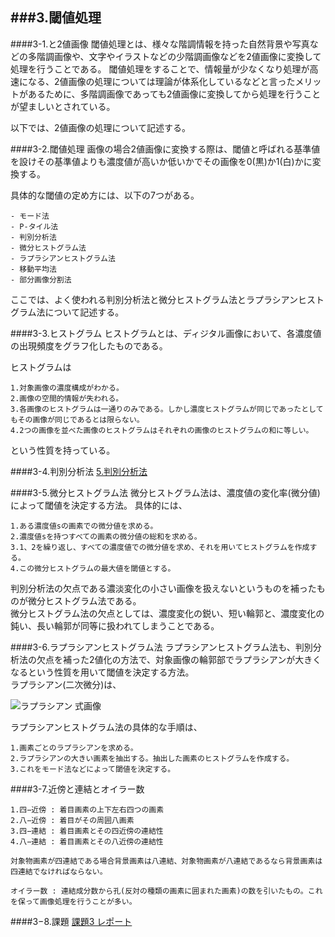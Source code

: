 ###3.閾値処理
--------------------------------------------
####3-1.と2値画像
閾値処理とは、様々な階調情報を持った自然背景や写真などの多階調画像や、文字やイラストなどの少階調画像などを2値画像に変換して処理を行うことである。
閾値処理をすることで、情報量が少なくなり処理が高速になる、2値画像の処理については理論が体系化しているなどと言ったメリットがあるために、多階調画像であっても2値画像に変換してから処理を行うことが望ましいとされている。

以下では、2値画像の処理について記述する。

####3-2.閾値処理
画像の場合2値画像に変換する際は、閾値と呼ばれる基準値を設けその基準値よりも濃度値が高いか低いかでその画像を0(黒)か1(白)かに変換する。

具体的な閾値の定め方には、以下の7つがある。

	- モード法
	- P-タイル法
	- 判別分析法
	- 微分ヒストグラム法
	- ラプラシアンヒストグラム法
	- 移動平均法
	- 部分画像分割法

ここでは、よく使われる判別分析法と微分ヒストグラム法とラプラシアンヒストグラム法について記述する。

####3-3.ヒストグラム
ヒストグラムとは、ディジタル画像において、各濃度値の出現頻度をグラフ化したものである。

ヒストグラムは

	1.対象画像の濃度構成がわかる。
	2.画像の空間的情報が失われる。
	3.各画像のヒストグラムは一通りのみである。しかし濃度ヒストグラムが同じであったとしてもその画像が同じであるとは限らない。
	4.2つの画像を並べた画像のヒストグラムはそれぞれの画像のヒストグラムの和に等しい。

という性質を持っている。

####3-4.判別分析法
[5.判別分析法](/Text/Text5.md)


####3-5.微分ヒストグラム法
微分ヒストグラム法は、濃度値の変化率(微分値)によって閾値を決定する方法。
具体的には、  

	1.ある濃度値sの画素での微分値を求める。
	2.濃度値sを持つすべての画素の微分値の総和を求める。
	3.1、2を繰り返し、すべての濃度値での微分値を求め、それを用いてヒストグラムを作成する。
	4.この微分ヒストグラムの最大値を閾値とする。

判別分析法の欠点である濃淡変化の小さい画像を扱えないというものを補ったものが微分ヒストグラム法である。  
微分ヒストグラム法の欠点としては、濃度変化の鋭い、短い輪郭と、濃度変化の鈍い、長い輪郭が同等に扱われてしまうことである。

####3-6.ラプラシアンヒストグラム法
ラプラシアンヒストグラム法も、判別分析法の欠点を補った2値化の方法で、対象画像の輪郭部でラプラシアンが大きくなるという性質を用いて閾値を決定する方法。  
ラプラシアン(二次微分)は、  
<!--><img src="" alt="ラプラシアン 式画像"></!-->

ラプラシアンヒストグラム法の具体的な手順は、

	1.画素ごとのラプラシアンを求める。
	2.ラプラシアンの大きい画素を抽出する。抽出した画素のヒストグラムを作成する。
	3.これをモード法などによって閾値を決定する。


####3-7.近傍と連結とオイラー数

	1.四−近傍 : 着目画素の上下左右四つの画素
	2.八−近傍 : 着目がその周囲八画素
	3.四−連結 : 着目画素とその四近傍の連結性
	4.八−連結 : 着目画素とその八近傍の連結性

	対象物画素が四連結である場合背景画素は八連結、対象物画素が八連結であるなら背景画素は四連結でなければならない。

	オイラー数 : 連結成分数から孔(反対の種類の画素に囲まれた画素)の数を引いたもの。これを保って画像処理を行うことが多い。



####3−8.課題
[課題3 レポート](/)
